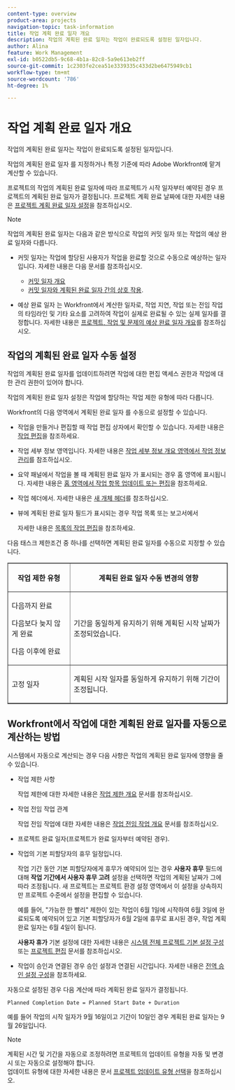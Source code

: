 ```yaml
---
content-type: overview
product-area: projects
navigation-topic: task-information
title: 작업 계획 완료 일자 개요
description: 작업의 계획된 완료 일자는 작업이 완료되도록 설정된 일자입니다.
author: Alina
feature: Work Management
exl-id: b0522db5-9c68-4b1a-82c8-5a9e613eb2ff
source-git-commit: 1c2303fe2cea51e3339335c433d2be6475949cb1
workflow-type: tm+mt
source-wordcount: '786'
ht-degree: 1%

---
```


# 작업 계획 완료 일자 개요

작업의 계획된 완료 일자는 작업이 완료되도록 설정된 일자입니다.

작업의 계획된 완료 일자 를 지정하거나 특정 기준에 따라 Adobe Workfront에 맡겨 계산할 수 있습니다.

프로젝트의 작업의 계획된 완료 일자에 따라 프로젝트가 시작 일자부터 예약된 경우 프로젝트의 계획된 완료 일자가 결정됩니다. 프로젝트 계획 완료 날짜에 대한 자세한 내용은 [프로젝트 계획 완료 일자 설정](../../../manage-work/projects/planning-a-project/project-planned-completion-date.md)을 참조하십시오.

>[!NOTE]
>
>작업의 계획된 완료 일자는 다음과 같은 방식으로 작업의 커밋 일자 또는 작업의 예상 완료 일자와 다릅니다.
>
>* 커밋 일자는 작업에 할당된 사용자가 작업을 완료할 것으로 수동으로 예상하는 일자입니다. 자세한 내용은 다음 문서를 참조하십시오.
>
>   * [커밋 일자 개요](../../../manage-work/projects/updating-work-in-a-project/overview-of-commit-dates.md)
>   * [커밋 일자와 계획된 완료 일자 간의 상호 작용](../../../manage-work/projects/updating-work-in-a-project/interactions-between-commit-and-planned-completion-dates.md).
>
>* 예상 완료 일자 는 Workfront에서 계산한 일자로, 작업 지연, 작업 또는 전임 작업의 타임라인 및 기타 요소를 고려하여 작업이 실제로 완료될 수 있는 실제 일자를 결정합니다. 자세한 내용은 [프로젝트, 작업 및 문제의 예상 완료 일자 개요](../../../manage-work/projects/planning-a-project/project-projected-completion-date.md)를 참조하십시오.
>

## 작업의 계획된 완료 일자 수동 설정

작업의 계획된 완료 일자를 업데이트하려면 작업에 대한 편집 액세스 권한과 작업에 대한 관리 권한이 있어야 합니다.

작업의 계획된 완료 일자 설정은 작업에 할당하는 작업 제한 유형에 따라 다릅니다.

Workfront의 다음 영역에서 계획된 완료 일자 를 수동으로 설정할 수 있습니다.

* 작업을 만들거나 편집할 때 작업 편집 상자에서 확인할 수 있습니다. 자세한 내용은 [작업 편집](../../../manage-work/tasks/manage-tasks/edit-tasks.md)을 참조하세요.
* 작업 세부 정보 영역입니다. 자세한 내용은 [작업 세부 정보 개요 영역에서 작업 정보 관리](../../../manage-work/tasks/manage-tasks/task-information-in-overview.md)를 참조하십시오.
* 요약 패널에서 작업을 볼 때 계획된 완료 일자 가 표시되는 경우 홈 영역에 표시됩니다. 자세한 내용은 [홈 영역에서 작업 항목 업데이트 또는 편집](../../../workfront-basics/using-home/using-the-home-area/update-and-edit-work-item-home.md)을 참조하세요.
* 작업 헤더에서. 자세한 내용은 [새 개체 헤더](../../../workfront-basics/the-new-workfront-experience/new-object-headers.md)를 참조하십시오.
* 뷰에 계획된 완료 일자 필드가 표시되는 경우 작업 목록 또는 보고서에서

  자세한 내용은 [목록의 작업 편집](../../../manage-work/tasks/manage-tasks/edit-tasks-in-a-list.md)을 참조하세요.

다음 태스크 제한조건 중 하나를 선택하면 계획된 완료 일자를 수동으로 지정할 수 있습니다.

<table border="1" cellspacing="15" cellpadding="1"> 
 <col> 
 <col> 
 <thead> 
  <tr> 
   <th> <p><strong>작업 제한 유형</strong> </p> </th> 
   <th> <p><strong>계획된 완료 일자 수동 변경의 영향</strong> </p> </th> 
  </tr> 
 </thead> 
 <tbody> 
  <tr> 
   <td> <p>다음까지 완료</p> <p>다음보다 늦지 않게 완료</p> <p>다음 이후에 완료</p> </td> 
   <td> <p><span class="s1">기간을 동일하게 유지하기 위해 계획된 시작 날짜가 조정되었습니다.</span> </p> </td> 
  </tr> 
  <tr> 
   <td> <p>고정 일자</p> </td> 
   <td> <p>계획된 시작 일자를 동일하게 유지하기 위해 기간이 조정됩니다.</p> </td> 
  </tr> 
 </tbody> 
</table>

## Workfront에서 작업에 대한 계획된 완료 일자를 자동으로 계산하는 방법

시스템에서 자동으로 계산되는 경우 다음 사항은 작업의 계획된 완료 일자에 영향을 줄 수 있습니다.

* 작업 제한 사항

  작업 제한에 대한 자세한 내용은 [작업 제한 개요](../../../manage-work/tasks/task-constraints/task-constraint-overview.md) 문서를 참조하십시오.

* 작업 전임 작업 관계

  작업 전임 작업에 대한 자세한 내용은 [작업 전임 작업 개요](../../../manage-work/tasks/use-prdcssrs/predecessors-overview.md) 문서를 참조하십시오.

* 프로젝트 완료 일자(프로젝트가 완료 일자부터 예약된 경우).
* 작업의 기본 피할당자의 휴무 일정입니다.

  작업 기간 동안 기본 피할당자에게 휴무가 예약되어 있는 경우 **사용자 휴무** 필드에 대해 **작업 기간에서 사용자 휴무 고려** 설정을 선택하면 작업의 계획된 날짜가 그에 따라 조정됩니다. 새 프로젝트는 프로젝트 환경 설정 영역에서 이 설정을 상속하지만 프로젝트 수준에서 설정을 편집할 수 있습니다.

  예를 들어, &quot;가능한 한 빨리&quot; 제한이 있는 작업이 6월 1일에 시작하여 6월 3일에 완료되도록 예약되어 있고 기본 피할당자가 6월 2일에 휴무로 표시된 경우, 작업 계획 완료 일자는 6월 4일이 됩니다.

  **사용자 휴가** 기본 설정에 대한 자세한 내용은 [시스템 전체 프로젝트 기본 설정 구성](../../../administration-and-setup/set-up-workfront/configure-system-defaults/set-project-preferences.md) 또는 [프로젝트 편집](../../../manage-work/projects/manage-projects/edit-projects.md) 문서를 참조하십시오.

* 작업이 승인과 연결된 경우 승인 설정과 연결된 시간입니다. 자세한 내용은 [전역 승인 설정 구성](../../../administration-and-setup/customize-workfront/configure-approval-milestone-processes/establish-approval-settings.md)을 참조하세요.

자동으로 설정된 경우 다음 계산에 따라 계획된 완료 일자가 결정됩니다.

```
Planned Completion Date = Planned Start Date + Duration
```

예를 들어 작업의 시작 일자가 9월 16일이고 기간이 10일인 경우 계획된 완료 일자는 9월 26일입니다.

>[!NOTE]
>
> 계획된 시간 및 기간을 자동으로 조정하려면 프로젝트의 업데이트 유형을 자동 및 변경 시 또는 자동으로 설정해야 합니다.\
>업데이트 유형에 대한 자세한 내용은 문서 [프로젝트 업데이트 유형 선택](../../../manage-work/projects/manage-projects/select-project-update-type.md)을 참조하십시오.
